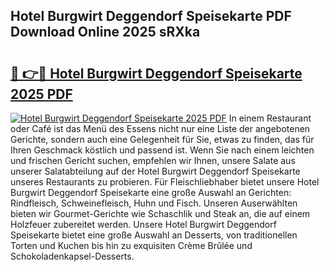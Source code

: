 ## Hotel Burgwirt Deggendorf Speisekarte PDF Download Online 2025 sRXka

# <h2><a href="http://gcar3k.nevu.top/?p=Hotel+Burgwirt+Deggendorf+Speisekarte">🔗 👉🔴 Hotel Burgwirt Deggendorf Speisekarte 2025 PDF</a></h2>

[![Hotel Burgwirt Deggendorf Speisekarte 2025 PDF](https://i.imgur.com/dBaPXMq.png)](http://gcar3k.nevu.top/?p=Hotel+Burgwirt+Deggendorf+Speisekarte)
In einem Restaurant oder Café ist das Menü des Essens nicht nur eine Liste der angebotenen Gerichte, sondern auch eine Gelegenheit für Sie, etwas zu finden, das für Ihren Geschmack köstlich und passend ist. Wenn Sie nach einem leichten und frischen Gericht suchen, empfehlen wir Ihnen, unsere Salate aus unserer Salatabteilung auf der Hotel Burgwirt Deggendorf Speisekarte unseres Restaurants zu probieren. Für Fleischliebhaber bietet unsere Hotel Burgwirt Deggendorf Speisekarte eine große Auswahl an Gerichten: Rindfleisch, Schweinefleisch, Huhn und Fisch. Unseren Auserwählten bieten wir Gourmet-Gerichte wie Schaschlik und Steak an, die auf einem Holzfeuer zubereitet werden. Unsere Hotel Burgwirt Deggendorf Speisekarte bietet eine große Auswahl an Desserts, von traditionellen Torten und Kuchen bis hin zu exquisiten Crème Brûlée und Schokoladenkapsel-Desserts.
